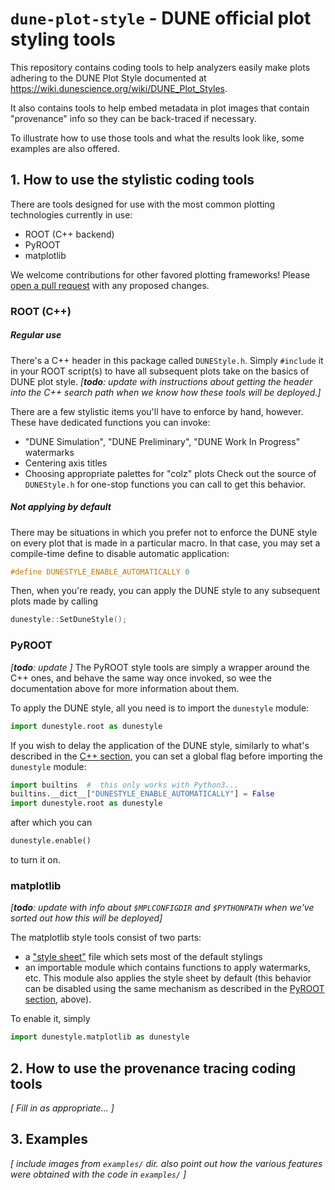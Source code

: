 # `dune-plot-style` - DUNE official plot styling tools

This repository contains coding tools to help analyzers easily make plots adhering to the DUNE Plot Style documented at https://wiki.dunescience.org/wiki/DUNE_Plot_Styles.

It also contains tools to help embed metadata in plot images that contain "provenance" info so they can be back-traced if necessary.

To illustrate how to use those tools and what the results look like, some examples are also offered.

## 1. How to use the stylistic coding tools

There are tools designed for use with the most common plotting technologies currently in use:
* ROOT (C++ backend)
* PyROOT
* matplotlib

We welcome contributions for other favored plotting frameworks!  Please [open a pull request](https://docs.github.com/en/pull-requests/collaborating-with-pull-requests/proposing-changes-to-your-work-with-pull-requests/creating-a-pull-request) with any proposed changes.

### ROOT (C++)

##### Regular use
There's a C++ header in this package called `DUNEStyle.h`.
Simply `#include` it in your ROOT script(s) to have all subsequent plots take on the basics of DUNE plot style.
_[**todo**: update with instructions about getting the header into the C++ search path when we know how these tools will be deployed.]_

There are a few stylistic items you'll have to enforce by hand, however.
These have dedicated functions you can invoke:
* "DUNE Simulation", "DUNE Preliminary", "DUNE Work In Progress" watermarks
* Centering axis titles
* Choosing appropriate palettes for "colz" plots
Check out the source of `DUNEStyle.h` for one-stop functions you can call to get this behavior.

##### Not applying by default

There may be situations in which you prefer not to enforce the DUNE style on every plot that is made in a particular macro.
In that case, you may set a compile-time define to disable automatic application:
```c++
#define DUNESTYLE_ENABLE_AUTOMATICALLY 0
```
Then, when you're ready, you can apply the DUNE style to any subsequent plots made by calling
```c++
dunestyle::SetDuneStyle();
```

### PyROOT

_[**todo**: update ]_
The PyROOT style tools are simply a wrapper around the C++ ones, and behave the same way once invoked, so wee the documentation above for more information about them.

To apply the DUNE style, all you need is to import the `dunestyle` module:
```python
import dunestyle.root as dunestyle
```

If you wish to delay the application of the DUNE style, similarly to what's described in the [C++ section](#root-c++), you can set a global flag before importing the `dunestyle` module:
```python
import builtins  #  this only works with Python3...
builtins.__dict__["DUNESTYLE_ENABLE_AUTOMATICALLY"] = False
import dunestyle.root as dunestyle
```
after which you can
```python
dunestyle.enable()
```
to turn it on.

### matplotlib

_[**todo**: update with info about `$MPLCONFIGDIR` and `$PYTHONPATH` when we've sorted out how this will be deployed]_

The matplotlib style tools consist of two parts:
* a ["style sheet"](https://matplotlib.org/stable/tutorials/introductory/customizing.html#using-style-sheets) file which sets most of the default stylings
* an importable module which contains functions to apply watermarks, etc.  This module also applies the style sheet by default (this behavior can be disabled using the same mechanism as described in the [PyROOT section](#pyroot), above).

To enable it, simply
```python
import dunestyle.matplotlib as dunestyle
```

## 2. How to use the provenance tracing coding tools
_[ Fill in as appropriate... ]_

## 3. Examples

_[ include images from `examples/` dir.  also point out how the various features were obtained with the code in `examples/` ]_
